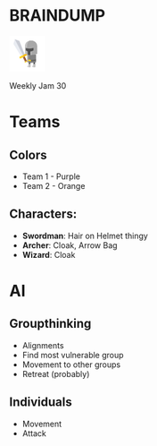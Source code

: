 # BRAINDUMP
![](godot\icon.png)

Weekly Jam 30

# Teams
## Colors
- Team 1 - Purple
- Team 2 - Orange
## Characters:
- **Swordman**: Hair on Helmet thingy
- **Archer**: Cloak, Arrow Bag
- **Wizard**: Cloak

# AI
## Groupthinking
- Alignments
- Find most vulnerable group
- Movement to other groups
- Retreat (probably)

## Individuals
- Movement
- Attack